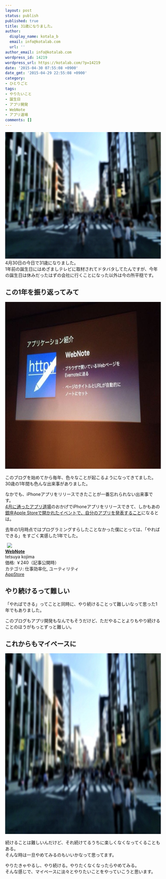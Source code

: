 ```yaml
---
layout: post
status: publish
published: true
title: 31歳になりました。
author:
  display_name: kotala_b
  email: info@kotalab.com
  url: ''
author_email: info@kotalab.com
wordpress_id: 14219
wordpress_url: https://kotalab.com/?p=14219
date: '2015-04-30 07:55:08 +0900'
date_gmt: '2015-04-29 22:55:08 +0900'
category:
- ひとりごと
tags:
- やりたいこと
- 誕生日
- アプリ開発
- WebNote
- アプリ道場
comments: []
---
```

<p><img src="/wp-content/uploads/2015/04/birthday-31th_20150430.jpg" alt="Birthday 31th 20150430" width="546" height ="409" class="aligncenter size-large" /><br />
4月30日の今日で31歳になりました。<br />
1年前の誕生日にはめざましテレビに取材されてドタバタしてたんですが、今年の誕生日は休みだったはずの会社に行くことになった以外は今の所平穏です。<br />
</p>
<!--more-->
<h2>この1年を振り返ってみて</h2>
<p><img src="/wp-content/uploads/slooProImg_20141025132811.jpg" alt="slooProImg_20141025132811.jpg" width="720" height="540" class="aligncenter size-full wp-image-13562" /></p>
<p>このブログを始めてから毎年、色々なことが起こるようになってきてました。<br />
30歳の1年間も色んな出来事がありました。</p>
<p>なかでも、iPhoneアプリをリリースできたことが一番忘れられない出来事です。<br />
<a href="/category/ios-developer/app-dojo" title="アプリ道場">4月に通ったアプリ道場</a>のおかげでiPhoneアプリをリリースできて、しかもあの<a href="/appdojo-ginza-event" title="AppleStore銀座でアプリ道場のイベントにアプリ開発者として参加してきたよ！ #アプリ道場演武会">銀座Apple Storeで開かれたイベントで、自分のアプリを発表すること</a>になるとは。</p>
<p>去年の1月時点ではプログラミングすらしたことなかった僕にとっては、「やればできる」をすごく実感した1年でした。</p>
<div class="applink">
<div class="applinkimg"><a href="https://itunes.apple.com/jp/app/webnote/id911802747?mt=8&uo=4&at=10l4yU" rel="nofollow" target="_blank"><img hspace="6" src="http://is2.mzstatic.com/image/pf/us/r30/Purple5/v4/03/2a/74/032a7441-60be-9149-7025-d19b7bbf109e/mzl.nqisizax.png" width="80" /></a></div>
<div class="applinktext">
<div class="applinktitle"><strong><a href="https://itunes.apple.com/jp/app/webnote/id911802747?mt=8&uo=4&at=10l4yU" rel="nofollow" target="_blank">WebNote</a></strong></div>
<div class="applinkinfo">tetsuya kojima</div>
<div class="applinkinfo">価格: ￥240（記事公開時）</div>
<div class="applinkinfo">カテゴリ: 仕事効率化, ユーティリティ</div>
</div>
<div class="clear"></div>
<div class="appstorelink"><a href="https://itunes.apple.com/jp/app/webnote/id911802747?mt=8&uo=4&at=10l4yU" rel="nofollow" target="_blank">AppStore</a></div>
</div>
<h2>やり続けるって難しい</h2>
<p>「やればできる」ってことと同時に、やり続けることって難しいなって思った1年でもありました。</p>
<p>このブログもアプリ開発もなんでもそうだけど、ただやることよりもやり続けることのほうがもっとずっと難しい。</p>
<h2>これからもマイペースに</h2>
<p><img src="/wp-content/uploads/2015/04/birthday-31th_20150430-780x584.jpg" alt="birthday-31th_20150430.jpg" width="780" height="584" class="aligncenter size-large wp-image-14218" /></p>
<p>続けることは難しいんだけど、それ続けてるうちに楽しくなくなってくることもある。<br />
そんな時は一旦やめてみるのもいいかなって思ってます。</p>
<p>やりたきゃやるし、やり続ける。やりたくなくなったらやめてみる。<br />
そんな感じで、マイペースに淡々とやりたいことをやっていこうと思います。</p>
